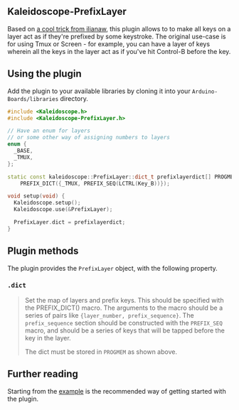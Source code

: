 ## Kaleidoscope-PrefixLayer

Based on [a cool trick from ilianaw][original], this plugin allows to to make all keys on a layer act as if they're prefixed by some keystroke.
The original use-case is for using Tmux or Screen - for example, you can have a layer of keys wherein all the keys in the layer act as if you've hit Control-B before the key.

## Using the plugin

Add the plugin to your available libraries by cloning it into your `Arduino-Boards/libraries` directory.

```c++
#include <Kaleidoscope.h>
#include <Kaleidoscope-PrefixLayer.h>

// Have an enum for layers
// or some other way of assigning numbers to layers
enum {
  _BASE,
  _TMUX,
};

static const kaleidoscope::PrefixLayer::dict_t prefixlayerdict[] PROGMEM =
    PREFIX_DICT({_TMUX, PREFIX_SEQ(LCTRL(Key_B))});

void setup(void) {
  Kaleidoscope.setup();
  Kaleidoscope.use(&PrefixLayer);

  PrefixLayer.dict = prefixlayerdict;
}
```

## Plugin methods

The plugin provides the `PrefixLayer` object, with the following property.

### `.dict`

> Set the map of layers and prefix keys. This should be specified with the PREFIX_DICT() macro.
> The arguments to the macro should be a series of pairs like `{layer_number, prefix_sequence}`.
> The `prefix_sequence` section should be constructed with the
> `PREFIX_SEQ` macro, and should be a series of keys that will be tapped before the key in the layer.
>
> The dict must be stored in `PROGMEM` as shown above.

## Further reading

Starting from the [example][] is the recommended way of getting started with the plugin.

  [original]: https://github.com/ilianaw/Model01-Firmware/commit/7dad53bf1855e68a4c93a1686cad5e75b539cb0b
  [example]: https://github.com/jamesnvc/Kaleidoscope-PrefixLayer/blob/master/examples/PrefixLayer/PrefixLayer.ino
